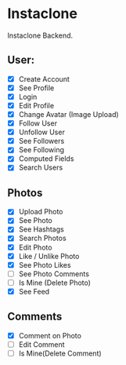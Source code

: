 # Instaclone

Instaclone Backend.

## User:

- [x] Create Account
- [x] See Profile
- [x] Login
- [x] Edit Profile
- [x] Change Avatar (Image Upload)
- [x] Follow User
- [x] Unfollow User
- [x] See Followers
- [x] See Following
- [x] Computed Fields
- [x] Search Users

## Photos

- [x] Upload Photo
- [x] See Photo
- [x] See Hashtags
- [x] Search Photos
- [x] Edit Photo
- [x] Like / Unlike Photo
- [x] See Photo Likes
- [ ] See Photo Comments
- [ ] Is Mine (Delete Photo)
- [x] See Feed

## Comments

- [x] Comment on Photo
- [ ] Edit Comment
- [ ] Is Mine(Delete Comment)
